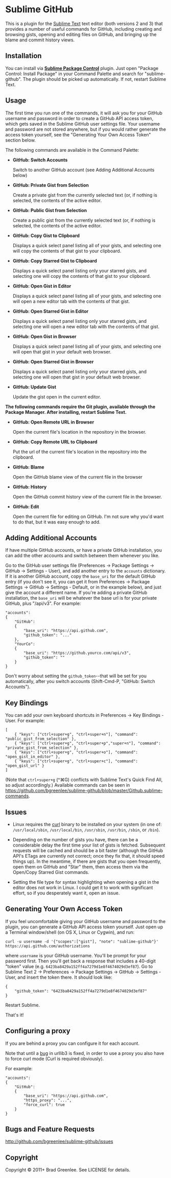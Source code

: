 # Sublime GitHub

This is a plugin for the [Sublime Text](http://www.sublimetext.com/) text
editor (both versions 2 and 3) that provides a number of useful commands for GitHub, including creating and browsing gists,
opening and editing files on GitHub, and bringing up the blame and commit history views.

## Installation

You can install via [**Sublime Package Control**](http://wbond.net/sublime_packages/package_control) plugin.
Just open "Package Control: Install Package" in your Command Palette and search for "sublime-github". The plugin should be picked up automatically. If not, restart Sublime Text.

## Usage

The first time you run one of the commands, it will ask you for your GitHub username and password in order to create a GitHub API access token, which gets saved in the Sublime GitHub user settings file. Your username and password are not stored anywhere, but if you would rather generate the access token yourself, see the "Generating Your Own Access Token" section below.

The following commands are available in the Command Palette:

* **GitHub: Switch Accounts**

    Switch to another GitHub account (see Adding Additional Accounts below)

* **GitHub: Private Gist from Selection**

	Create a private gist from the currently selected text (or, if nothing is selected,
	the contents of the active editor.

* **GitHub: Public Gist from Selection**

	Create a public gist from the currently selected text (or, if nothing is selected,
	the contents of the active editor.

* **GitHub: Copy Gist to Clipboard**

    Displays a quick select panel listing all of your gists, and selecting one will
    copy the contents of that gist to your clipboard.

* **GitHub: Copy Starred Gist to Clipboard**

    Displays a quick select panel listing only your starred gists, and selecting one will
    copy the contents of that gist to your clipboard.

* **GitHub: Open Gist in Editor**

    Displays a quick select panel listing all of your gists, and selecting one will
    open a new editor tab with the contents of that gist.

* **GitHub: Open Starred Gist in Editor**

    Displays a quick select panel listing only your starred gists, and selecting one will
    open a new editor tab with the contents of that gist.

* **GitHub: Open Gist in Browser**

    Displays a quick select panel listing all of your gists, and selecting one will
    open that gist in your default web browser.

* **GitHub: Open Starred Gist in Browser**

    Displays a quick select panel listing only your starred gists, and selecting one will
    open that gist in your default web browser.

* **GitHub: Update Gist**

    Update the gist open in the current editor.

**The following commands require the Git plugin, available through the Package Manager. After installing, restart Sublime Text.**

* **GitHub: Open Remote URL in Browser**

    Open the current file's location in the repository in the browser.

* **GitHub: Copy Remote URL to Clipboard**

    Put the url of the current file's location in the repository into the clipboard.

* **GitHub: Blame**

    Open the GitHub blame view of the current file in the browser

* **GitHub: History**

    Open the GitHub commit history view of the current file in the browser.

* **GitHub: Edit**

    Open the current file for editing on GitHub. I'm not sure why you'd want to do that, but it was easy enough to add.

## Adding Additional Accounts

If have multiple GitHub accounts, or have a private GitHub installation, you can add the other
accounts and switch between them whenever you like.

Go to the GitHub user settings file (Preferences -> Package Settings -> GitHub -> Settings - User),
and add another entry to the `accounts` dictionary. If it is another GitHub account, copy the
`base_uri` for the default GitHub entry (if you don't see it, you can get it from Preferences ->
Package Settings -> GitHub -> Settings - Default, or in the example below), and just give the
account a different name. If you're adding a private GitHub installation, the `base_uri` will be
whatever the base url is for your private GitHub, plus "/api/v3". For example:

    "accounts":
    {
        "GitHub":
        {
            "base_uri": "https://api.github.com",
            "github_token": "..."
        },
        "YourCo":
        {
            "base_uri": "https://github.yourco.com/api/v3",
            "github_token": ""
        }
    }

Don't worry about setting the `github_token`--that will be set for you automatically, after you
switch accounts (Shift-Cmd-P, "GitHub: Switch Accounts").

## Key Bindings

You can add your own keyboard shortcuts in Preferences -> Key Bindings - User. For example:

    [
        { "keys": ["ctrl+super+g", "ctrl+super+n"], "command": "public_gist_from_selection" },
        { "keys": ["ctrl+super+g", "ctrl+super+p","super+n"], "command": "private_gist_from_selection" },
        { "keys": ["ctrl+super+g", "ctrl+super+o"], "command": "open_gist_in_editor" },
        { "keys": ["ctrl+super+g", "ctrl+super+c"], "command": "open_gist_url" }
    ]

(Note that `ctrl+super+g` (^⌘G) conflicts with Sublime Text's Quick Find All, so adjust accordingly.)
Available commands can be seen in <https://github.com/bgreenlee/sublime-github/blob/master/Github.sublime-commands>.

## Issues

* Linux requires the [curl](http://curl.haxx.se/) binary to be installed on your system (in one of:
`/usr/local/sbin`, `/usr/local/bin`, `/usr/sbin`, `/usr/bin`, `/sbin`, or `/bin`).

* Depending on the number of gists you have, there can be a considerable delay the first time your list of gists is fetched. Subsequent requests will be cached and should be a bit faster (although the GitHub API's ETags are currently not correct; once they fix that, it should speed things up). In the meantime, if there are gists that you open frequently, open them on GitHub and "Star" them, then access them via the Open/Copy Starred Gist commands.

* Setting the file type for syntax highlighting when opening a gist in the editor does not work in Linux. I could get it to work with significant effort, so if you desperately want it, open an issue.

## Generating Your Own Access Token

If you feel uncomfortable giving your GitHub username and password to the plugin, you can generate a GitHub API access token yourself. Just open up a Terminal window/shell (on OS X, Linux or Cygwin), and run:

    curl -u username -d '{"scopes":["gist"], "note": "sublime-github"}' https://api.github.com/authorizations

where `username` is your GitHub username. You'll be prompt for your password first. Then you'll get back a response that includes a 40-digit "token" value (e.g. `6423ba8429a152ff4a7279d1e8f4674029d3ef87`). Go to Sublime Text 2 -> Preferences -> Package Settings -> GitHub -> Settings - User, and insert the token there. It should look like:

    {
        "github_token": "6423ba8429a152ff4a7279d1e8f4674029d3ef87"
    }

Restart Sublime.

That's it!

## Configuring a proxy

If you are behind a proxy you can configure it for each account.

Note that until a [bug](https://github.com/shazow/urllib3/pull/170) in urllib3 is fixed, in order to use a proxy you also have to force curl mode (Curl is required obviously).

For example:

    "accounts":
    {
        "GitHub":
        {
            "base_uri": "https://api.github.com",
            "https_proxy": "...",
            "force_curl": true
        }
    }

## Bugs and Feature Requests

<http://github.com/bgreenlee/sublime-github/issues>

## Copyright

Copyright &copy; 2011+ Brad Greenlee. See LICENSE for details.

